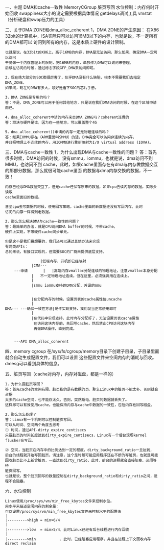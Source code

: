
一、主题
	DMA和cache一致性
	MemoryCGroup
	脏页写回
	水位控制：内存何时开始回收
	swappiness大小的设定需要根据具体情况
	getdelays调试工具
	vmstat（分析硬盘和swap压力的工具）


二、关于DMA ZONE和dma_alloc_coherent
	1，DMA ZONE的产生原因：
	在X86 32bit的计算机中，ISA实际只可以访问16MB以下的内存，也就是说，不一定所有的DMA都可以
	访问到所有的内存，这是本质上硬件的设计限制。

	也就是说，在32bit的X86上，高于16MB的内存，DMA是无法访问，那么如果，确定DMA一定可以访问
	干脆做一个内存管理上的限制，把16MB的内存，单独作为DMA可以访问来管理。
	后续在访问的时候，通过标志字段GFP_DMA来访问即可。

	2，现在绝大部分的SOC都很厉害了，似乎DMA没有什么缺陷，根本不需要我们去指定DMA_ZONE。
	如果问，现在的DMA有多大，最好是看下SOC的芯片手册。

	3，DMA ZONE是专用的吗？
	答：不是，DMA_ZONE可以用于任何其他地方，只是说在我们DMA访问的时候，在这个区域申请而已。

	4，dma_alloc_coherent申请的内存来自DMA ZONE吗？coherent连贯的
	答：取决与硬件是谁，因为在一些地方，可以覆盖整个4G
	
	5，dma_alloc_coherent()申请的内存一定是物理连续的吗？
	答：如果IOMMU存在（ARM里面叫SMMU）的话，DMA完全可以访问非连续的内存，
	并且把物理上不连续的内存，用IOMMU进行重新映射为I/O virtual address (IOVA)。

	
三、DMA与cache一致性
	1，为什么出现DMA与cache一致性的问题？
	答：首先很多时候，DMA访问的时候，没有smmu，iommu，也就是说，dma访问不到MMU，也访问不到
	cache，此时，如果cache里面存在有dma与内存做数据交互的那部分数据，那么就很可能cache里面
	的数据与dma内存交换的数据，不一致！

	内存已经与DMA数据交互了，但是cache还保存原来的数据，如果cpu去读内存的数据，实际会读取
	cache里面旧的数据。

	甚至cpu去写数据的时候，使用回写策略，cache里面的新数据还没有写回内存，此时
	访问的内存一样得到老数据。

	2，那么怎么解决DMA与cache一致性的问题？
	答：最简单的办法，就是CPU访问DMA buffer的时候，不带cache。
	硬件上实现，不带硬件cache同步单元。

	但是这不是我们最想要的，我们还可以通过其他办法来实现
	有两类APIs：
	总的来说，有接口实现的，但需要SOC的厂商来提供底层支持。

					|低端内存，开机即已经映射
				|CMA---
		---申请		|	|高端内存vmalloc分配连续的物理地址，注意vmalloc本身分配
				|	不一定物理地址连续，但在这里，必须强调用在连续上。
				|
				|smmu iommu支持的DMA分配，外设的mmu


				|在分配内存的时候，设置页表的cache属性位uncache
				|
	DMA--- ---确保一致性方法|硬件实现支持，我们就当正常使用即可
				|
				|在代码中实现支持，此时内存分配好了，无法设置页表cache属性
				 在访问这块内存前，先回写cache，然后禁止CPU访问这块内存
				 再做DMA操作，直到完成。

		
		---API DMA_alloc_coherent









四、memory cgroup
	在/sys/fs/cgroup/memory目录下创建子目录，子目录里面就会自动生成配置文件，我们可以设置
	这些配置文件来空间内存的消耗与回收。
	dmesg可以看到具体的信息。

五、脏页写回（cache对内存，内存对磁盘，都是一样的）

	1，为什么要脏页写回？
	答：首先cache的空间有限，脏页指的是有数据的页，那么Linux中的脏页不能太多，否则就会占据
	太多的cache空间，也不能存太久，否则，突然断电，脏页的数据就丢失了。
	这样即可以有效使用cache，也能保持内存与cache中数据的一致性，包括内存也回写磁盘。

	2，那么怎么处理？
	答：Linux有一个机制可以控制脏页写回。
	可以从时间、空间两个角度去思考
	① 时间，通过API-dirty_expire_centisecs
	只要脏页的时间长度达到dirty_expire_centisecs，Linux有一个后台现场kernel flusher会写回。

	② 空间，当脏页在内存中的比例达到一定的程度，dirty_background_ratio一旦达到，
	后台的线程就开始写回脏页，请注意，这个是时候可能应用程序还在不断的写脏页，也就是可能
	回收脏页比不上新曾脏页，一直达到dirty_ratio，此时，前台的进程就会直接阻塞，必须等待
	脏页回写。
	也就是说，整个脏页回写的数量控制在dirty_background_ratio和dirty_ratio之间，进程不会阻塞。

六、水位控制
	
	Linux使用/proc/sys/vm/min_free_kbytes文件来控制水位。
	用水平来描述空闲内存的剩余量：
	可以设置/proc/sys/vm/min_free_kbytes文件来控制水平的配置值
	|
	|--------->high = min×6/4
	|
	|--------->low  = min×5/4，此时Linux已经有后台线程进行内存回收
	|
	|--------->min           ，此时，已经阻塞应用程序，并且在进程上下文回收内存direct reclaim





















